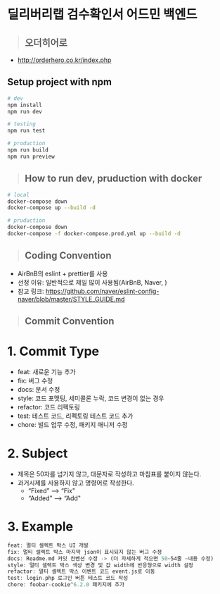 # 딜리버리랩 검수확인서 어드민 백엔드

> ## 오더히어로

- http://orderhero.co.kr/index.php

## Setup project with npm

```bash
# dev
npm install
npm run dev

# testing
npm run test

# production
npm run build
npm run preview
```

> ## How to run dev, pruduction with docker

```bash
# local
docker-compose down
docker-compose up --build -d

# pruduction
docker-compose down
docker-compose -f docker-compose.prod.yml up --build -d
```

> ## Coding Convention

- AirBnB의 eslint + prettier를 사용
- 선정 이유: 일반적으로 제일 많이 사용됨(AirBnB, Naver, )
- 참고 링크: https://github.com/naver/eslint-config-naver/blob/master/STYLE_GUIDE.md

> ## Commit Convention

# 1. Commit Type

- feat: 새로운 기능 추가
- fix: 버그 수정
- docs: 문서 수정
- style: 코드 포맷팅, 세미콜론 누락, 코드 변경이 없는 경우
- refactor: 코드 리펙토링
- test: 테스트 코드, 리펙토링 테스트 코드 추가
- chore: 빌드 업무 수정, 패키지 매니저 수정

# 2. Subject

- 제목은 50자를 넘기지 않고, 대문자로 작성하고 마침표를 붙이지 않는다.
- 과거시제를 사용하지 않고 명령어로 작성한다.
  - “Fixed” —> “Fix"
  - “Added” —> “Add"

# 3. Example

```rust
feat: 멀티 셀렉트 박스 UI 개발
fix: 멀티 셀렉트 박스 마지막 json이 표시되지 않는 버그 수정
docs: Readme.md 커밋 컨벤션 수정 -> (더 자세하게 적으면 50~54줄 ~내용 수정)
style: 멀티 셀렉트 박스 색상 변경 및 값 width에 반응형으로 width 설정
refactor: 멀티 셀렉트 박스 이벤트 코드 event.js로 이동
test: login.php 로그인 버튼 테스트 코드 작성
chore: foobar-cookie^6.2.0 패키지에 추가
```

